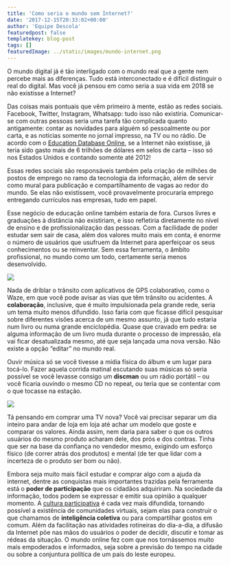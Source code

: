 ```yaml
---
title: 'Como seria o mundo sem Internet?'
date: '2017-12-15T20:33:02+00:00'
author: 'Equipe Descola'
featuredpost: false
templatekey: blog-post
tags: []
featuredImage: ../static/images/mundo-internet.png
---
```


O mundo digital já é tão interligado com o mundo real que a gente nem percebe mais as diferenças. Tudo está interconectado e é difícil distinguir o real do digital. Mas você já pensou em como seria a sua vida em 2018 se não existisse a Internet?

Das coisas mais pontuais que vêm primeiro à mente, estão as redes sociais. Facebook, Twitter, Instagram, Whatsapp: tudo isso não existiria. Comunicar-se com outras pessoas seria uma tarefa tão complicada quanto antigamente: contar as novidades para alguém só pessoalmente ou por carta, e as notícias somente no jornal impresso, na TV ou no rádio. De acordo com o [Education Database Online](http://www.onlineeducation.net/), se a Internet não existisse, já teria sido gasto mais de 6 trilhões de dólares em selos de carta – isso só nos Estados Unidos e contando somente até 2012!

Essas redes sociais são responsáveis também pela criação de milhões de postos de emprego no ramo da tecnologia da informação, além de servir como mural para publicação e compartilhamento de vagas ao redor do mundo. Se elas não existissem, você provavelmente procuraria emprego entregando currículos nas empresas, tudo em papel.

Esse negócio de educação online também estaria de fora. Cursos livres e graduações à distância não existiriam, e isso refletiria diretamente no nível de ensino e de profissionalização das pessoas. Com a facilidade de poder estudar sem sair de casa, além dos valores muito mais em conta, é enorme o número de usuários que usufruem da Internet para aperfeiçoar os seus conhecimentos ou se reinventar. Sem essa ferramenta, o âmbito profissional, no mundo como um todo, certamente seria menos desenvolvido.

![](https://descola.org/drops/wp-content/uploads/2017/12/educac%CC%A7ao-online.jpg)

Nada de driblar o trânsito com aplicativos de GPS colaborativo, como o Waze, em que você pode avisar as vias que têm trânsito ou acidentes. A **colaboração**, inclusive, que é muito impulsionada pela grande rede, seria um tema muito menos difundido. Isso faria com que ficasse difícil pesquisar sobre diferentes visões acerca de um mesmo assunto, já que tudo estaria num livro ou numa grande enciclopédia. Quase que cravado em pedra: se alguma informação de um livro muda durante o processo de impressão, ela vai ficar desatualizada mesmo, até que seja lançada uma nova versão. Não existe a opção “editar” no mundo real.

Ouvir música só se você tivesse a mídia física do álbum e um lugar para tocá-lo. Fazer aquela corrida matinal escutando suas músicas só seria possível se você levasse consigo um **discman** ou um rádio portátil – ou você ficaria ouvindo o mesmo CD no repeat, ou teria que se contentar com o que tocasse na estação.

![](https://descola.org/drops/wp-content/uploads/2017/12/discman-1024x727.jpg)

Tá pensando em comprar uma TV nova? Você vai precisar separar um dia inteiro para andar de loja em loja até achar um modelo que goste e comparar os valores. Ainda assim, nem daria para saber o que os outros usuários do mesmo produto acharam dele, dos prós e dos contras. Tinha que ser na base da confiança no vendedor mesmo, exigindo um esforço físico (de correr atrás dos produtos) e mental (de ter que lidar com a incerteza de o produto ser bom ou não).

Embora seja muito mais fácil estudar e comprar algo com a ajuda da internet, dentre as conquistas mais importantes trazidas pela ferramenta está o **poder de participação** que os cidadãos adquiriram. Na sociedade da informação, todos podem se expressar e emitir sua opinião a qualquer momento. A [cultura participativa](https://descola.org/drops/cibercultura-e-convergencia-de-midias/) é cada vez mais difundida, tornando possível a existência de comunidades virtuais, sejam elas para construir o que chamamos de **inteligência coletiva** ou para compartilhar gostos em comum. Além da facilitação nas atividades rotineiras do dia-a-dia, a difusão da Internet põe nas mãos do usuários o poder de decidir, discutir e tomar as rédeas da situação. O mundo online fez com que nos tornássemos muito mais empoderados e informados, seja sobre a previsão do tempo na cidade ou sobre a conjuntura política de um país do leste europeu.
